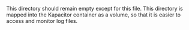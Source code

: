 This directory should remain empty except for this file.  This directory is
mapped into the Kapacitor container as a volume, so that it is easier to access
and monitor log files. 
